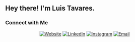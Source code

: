 
<h2> Hey there! I'm Luis Tavares.</h2>

<h3>Connect with Me</h3>

<p align="center">
<a href="https://www.mikusher.com/"><img alt="Website" src="https://img.shields.io/badge/Website-www.mikusher.com-blue?style=flat-square&logo=google-chrome"></a>
<a href="https://www.linkedin.com/in/mikusher/"><img alt="LinkedIn" src="https://img.shields.io/badge/LinkedIn-mikusher-blue?style=flat-square&logo=linkedin"></a>
<a href="https://www.instagram.com/mikusher/"><img alt="Instagram" src="https://img.shields.io/badge/Instagram-mikusher-blue?style=flat-square&logo=instagram"></a>
<a href="mailto:luis.amilcar.tavares@outlook.com"><img alt="Email" src="https://img.shields.io/badge/Email-luis.amilcar.tavares@outlook.com-blue?style=flat-square&logo=gmail"></a>
</p>
